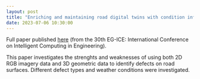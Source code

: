 ```yaml
---
layout: post
title: "Enriching and maintaining road digital twins with condition information"
date: 2023-07-06 10:30:00
---
```

Full paper published [here](https://www.ucl.ac.uk/bartlett/construction/sites/bartlett_construction/files/7483.pdf) (from the 30th EG-ICE: International Conference on Intelligent Computing in Engineering).

This paper investigates the strenghts and weaknesses of using both 2D RGB imagery data and 3D geometric data to identify defects on road surfaces. Different defect types and weather conditions were investigated.

